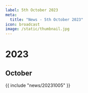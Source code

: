```yaml
---
label: 5th October 2023
meta:
  title: "News - 5th October 2023"
icon: broadcast
image: /static/thumbnail.jpg
---
```


# 2023
## October

{{ include "news/20231005" }}